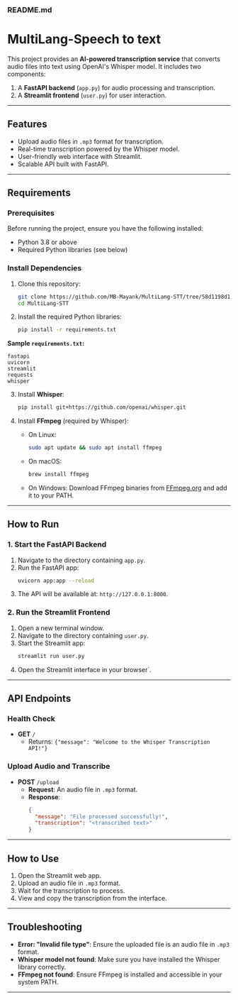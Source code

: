 ### README.md

# MultiLang-Speech to text

This project provides an **AI-powered transcription service** that converts audio files into text using OpenAI's Whisper model. It includes two components:  
1. A **FastAPI backend** (`app.py`) for audio processing and transcription.  
2. A **Streamlit frontend** (`user.py`) for user interaction.

---

## Features
- Upload audio files in `.mp3` format for transcription.
- Real-time transcription powered by the Whisper model.
- User-friendly web interface with Streamlit.
- Scalable API built with FastAPI.

---

## Requirements

### Prerequisites
Before running the project, ensure you have the following installed:
- Python 3.8 or above
- Required Python libraries (see below)

### Install Dependencies
1. Clone this repository:
   ```bash
   git clone https://github.com/MB-Mayank/MultiLang-STT/tree/58d1198d1a63634bebfe22e9d16074f79a3e8f55
   cd MultiLang-STT
   ```
2. Install the required Python libraries:
   ```bash
   pip install -r requirements.txt
   ```

**Sample `requirements.txt`:**
```plaintext
fastapi
uvicorn
streamlit
requests
whisper
```

3. Install **Whisper**:
   ```bash
   pip install git+https://github.com/openai/whisper.git
   ```

4. Install **FFmpeg** (required by Whisper):
   - On Linux:
     ```bash
     sudo apt update && sudo apt install ffmpeg
     ```
   - On macOS:
     ```bash
     brew install ffmpeg
     ```
   - On Windows: Download FFmpeg binaries from [FFmpeg.org](https://ffmpeg.org/download.html) and add it to your PATH.

---

## How to Run

### 1. Start the FastAPI Backend
1. Navigate to the directory containing `app.py`.
2. Run the FastAPI app:
   ```bash
   uvicorn app:app --reload
   ```
3. The API will be available at: `http://127.0.0.1:8000`.

### 2. Run the Streamlit Frontend
1. Open a new terminal window.
2. Navigate to the directory containing `user.py`.
3. Start the Streamlit app:
   ```bash
   streamlit run user.py
   ```
4. Open the Streamlit interface in your browser`.

---

## API Endpoints

### Health Check
- **GET** `/`
  - Returns: `{"message": "Welcome to the Whisper Transcription API!"}`

### Upload Audio and Transcribe
- **POST** `/upload`
  - **Request**: An audio file in `.mp3` format.
  - **Response**:
    ```json
    {
      "message": "File processed successfully!",
      "transcription": "<transcribed text>"
    }
    ```

---

## How to Use

1. Open the Streamlit web app.
2. Upload an audio file in `.mp3` format.
3. Wait for the transcription to process.
4. View and copy the transcription from the interface.

---

## Troubleshooting

- **Error: "Invalid file type"**: Ensure the uploaded file is an audio file in `.mp3` format.
- **Whisper model not found**: Make sure you have installed the Whisper library correctly.
- **FFmpeg not found**: Ensure FFmpeg is installed and accessible in your system PATH.

---

